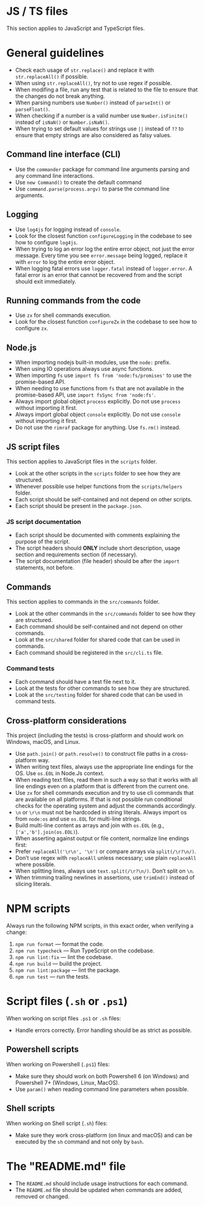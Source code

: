 # JS / TS files

This section applies to JavaScript and TypeScript files.

# General guidelines

- Check each usage of `str.replace()` and replace it with `str.replaceAll()` if possible.
- When using `str.replaceAll()`, try not to use regex if possible.
- When modifing a file, run any test that is related to the file to ensure that the changes do not break anything.
- When parsing numbers use `Number()` instead of `parseInt()` or `parseFloat()`.
- When checking if a number is a valid number use `Number.isFinite()` instead of `isNaN()` or `Number.isNaN()`.
- When trying to set default values for strings use `||` instead of `??` to ensure that empty strings are also considered as falsy values.

## Command line interface (CLI)

- Use the `commander` package for command line arguments parsing and any command line interactions.
- Use `new Command()` to create the default command
- Use `command.parse(process.argv)` to parse the command line arguments.

## Logging

- Use `log4js` for logging instead of `console`.
- Look for the closest function `configureLogging` in the codebase to see how to configure `log4js`.
- When trying to log an error log the entire error object, not just the error message. Every time you see `error.message` being logged, replace it with `error` to log the entire error object.
- When logging fatal errors use `logger.fatal` instead of `logger.error`. A fatal error is an error that cannot be recovered from and the script should exit immediately.

## Running commands from the code

- Use `zx` for shell commands execution.
- Look for the closest function `configureZx` in the codebase to see how to configure `zx`.

## Node.js

- When importing nodejs built-in modules, use the `node:` prefix.
- When using IO operations always use async functions.
- When importing `fs` use `import fs from 'node:fs/promises'` to use the promise-based API.
- When needing to use functions from `fs` that are not available in the promise-based API, use `import fsSync from 'node:fs'`.
- Always import global object `process` explicitly. Do not use `process` without importing it first.
- Always import global object `console` explicitly. Do not use `console` without importing it first.
- Do not use the `rimraf` package for anything. Use `fs.rm()` instead.

## JS script files

This section applies to JavaScript files in the `scripts` folder.

- Look at the other scripts in the `scripts` folder to see how they are structured.
- Whenever possible use helper functions from the `scripts/helpers` folder.
- Each script should be self-contained and not depend on other scripts.
- Each script should be present in the `package.json`.

### JS script documentation

- Each script should be documented with comments explaining the purpose of the script.
- The script headers should **ONLY** include short description, usage section and requirements section (if necessary).
- The script documentation (file header) should be after the `import` statements, not before.

## Commands

This section applies to commands in the `src/commands` folder.

- Look at the other commands in the `src/commands` folder to see how they are structured.
- Each command should be self-contained and not depend on other commands.
- Look at the `src/shared` folder for shared code that can be used in commands.
- Each command should be registered in the `src/cli.ts` file.

### Command tests

- Each command should have a test file next to it.
- Look at the tests for other commands to see how they are structured.
- Look at the `src/testing` folder for shared code that can be used in command tests.

## Cross-platform considerations

This project (including the tests) is cross-platform and should work on Windows, macOS, and Linux.

- Use `path.join()` or `path.resolve()` to construct file paths in a cross-platform way.
- When writing text files, always use the appropriate line endings for the OS. Use `os.EOL` in Node.Js context.
- When reading text files, read them in such a way so that it works with all line endings even on a platform that is different from the current one.
- Use `zx` for shell commands execution and try to use cli commands that are available on all platforms. If that is not possible run conditional checks for the operating system and adjust the commands accordingly.
- `\n` or `\r\n` must not be hardcoded in string literals. Always import os from `node:os` and use `os.EOL` for multi-line strings.
- Build multi-line content as arrays and join with `os.EOL` (e.g., `['a','b'].join(os.EOL)`).
- When asserting against output or file content, normalize line endings first:
- Prefer `replaceAll('\r\n', '\n')` or compare arrays via `split(/\r?\n/)`.
- Don’t use regex with `replaceAll` unless necessary; use plain `replaceAll` where possible.
- When splitting lines, always use `text.split(/\r?\n/)`. Don’t split on `\n`.
- When trimming trailing newlines in assertions, use `trimEnd()` instead of slicing literals.

# NPM scripts

Always run the following NPM scripts, in this exact order, when verifying a change:

1. `npm run format` — format the code.
2. `npm run typecheck` — Run TypeScript on the codebase.
3. `npm run lint:fix` — lint the codebase.
4. `npm run build` — build the project.
5. `npm run lint:package` — lint the package.
6. `npm run test` — run the tests.

# Script files (`.sh` or `.ps1`)

When working on script files `.ps1` or `.sh` files:

- Handle errors correctly. Error handling should be as strict as possible.

## Powershell scripts

When working on Powershell (`.ps1`) files:

- Make sure they should work on both Powershell 6 (on Windows) and Powershell 7+ (Windows, Linux, MacOS).
- Use `param()` when reading command line parameters when possible.

## Shell scripts

When working on Shell script (`.sh`) files:

- Make sure they work cross-platform (on linux and macOS) and can be executed by the `sh` command and not only by `bash`.

# The "README.md" file

- The `README.md` should include usage instructions for each command.
- The `README.md` file should be updated when commands are added, removed or changed.
